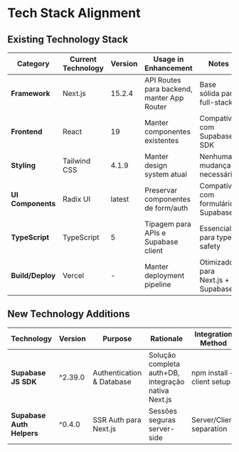 # Tech Stack Alignment

## Existing Technology Stack
| Category | Current Technology | Version | Usage in Enhancement | Notes |
|----------|-------------------|---------|---------------------|--------|
| **Framework** | Next.js | 15.2.4 | API Routes para backend, manter App Router | Base sólida para full-stack |
| **Frontend** | React | 19 | Manter componentes existentes | Compatível com Supabase SDK |
| **Styling** | Tailwind CSS | 4.1.9 | Manter design system atual | Nenhuma mudança necessária |
| **UI Components** | Radix UI | latest | Preservar componentes de form/auth | Compatível com formulários Supabase |
| **TypeScript** | TypeScript | 5 | Tipagem para APIs e Supabase client | Essencial para type safety |
| **Build/Deploy** | Vercel | - | Manter deployment pipeline | Otimizado para Next.js + Supabase |

## New Technology Additions
| Technology | Version | Purpose | Rationale | Integration Method |
|-----------|---------|---------|-----------|-------------------|
| **Supabase JS SDK** | ^2.39.0 | Authentication & Database | Solução completa auth+DB, integração nativa Next.js | npm install + client setup |
| **Supabase Auth Helpers** | ^0.4.0 | SSR Auth para Next.js | Sessões seguras server-side | Server/Client separation |